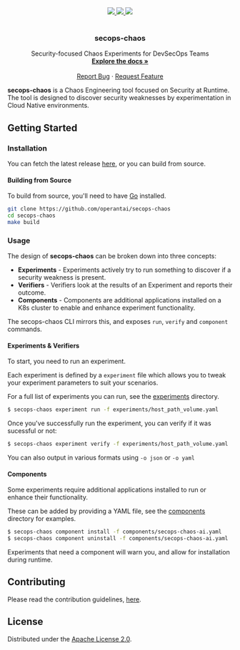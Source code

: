 <div align="center">
  <a href="https://github.com/OperantAI/secops-chaos/actions/workflows/build.yml">
    <img src="https://github.com/OperantAI/secops-chaos/actions/workflows/build.yml/badge.svg?branch=main">
  </a>
  <a href="https://github.com/operantai/secops-chaos/issues">
    <img src="https://img.shields.io/github/issues/operantai/secops-chaos">
  </a>
  <a href ="https://github.com/operantai/secops-chaos/blob/main/LICENSE">
    <img src="https://img.shields.io/github/license/operantai/secops-chaos">
  </a>
</div>
<br />
<div align="center">
  <h3 align="center">secops-chaos</h3>
  <p align="center">
    Security-focused Chaos Experiments for DevSecOps Teams
    <br />
    <a href="https://github.com/operantai/secops-chaos/blob/main/README.md"><strong>Explore the docs »</strong></a>
    <br />
    <br />
    <a href="https://github.com/operantai/secops-chaos/blob/main/CONTRIBUTING.md#reporting-bugs">Report Bug</a>
    ·
    <a href="https://github.com/operantai/secops-chaos/blob/main/CONTRIBUTING.md#suggesting-enhancements">Request Feature</a>
  </p>
</div>

**secops-chaos** is a Chaos Engineering tool focused on Security at Runtime. The tool is designed to discover security weaknesses by experimentation in Cloud Native environments.

## Getting Started

### Installation

You can fetch the latest release [here][latest-release-url], or you can build from source.

#### Building from Source

To build from source, you'll need to have [Go](https://golang.org/) installed.

```sh
git clone https://github.com/operantai/secops-chaos
cd secops-chaos
make build
```

### Usage

The design of **secops-chaos** can be broken down into three concepts:

- **Experiments** - Experiments actively try to run something to discover if a security weakness is present.
- **Verifiers** - Verifiers look at the results of an Experiment and reports their outcome.
- **Components** - Components are additional applications installed on a K8s cluster to enable and enhance experiment functionality.


The secops-chaos CLI mirrors this, and exposes `run`, `verify` and `component` commands.

#### Experiments & Verifiers

To start, you need to run an experiment.

Each experiment is defined by a `experiment` file which allows you to tweak your experiment parameters to suit your scenarios.

For a full list of experiments you can run, see the [experiments][experiments-dir-url] directory.

``` sh
$ secops-chaos experiment run -f experiments/host_path_volume.yaml
```

Once you've successfully run the experiment, you can verify if it was sucessful or not:

```sh
$ secops-chaos experiment verify -f experiments/host_path_volume.yaml
```

You can also output in various formats using `-o json` or `-o yaml`

#### Components

Some experiments require additional applications installed to run or enhance their functionality.

These can be added by providing a YAML file, see the [components][components-dir-url] directory for examples.

```sh
$ secops-chaos component install -f components/secops-chaos-ai.yaml
$ secops-chaos component uninstall -f components/secops-chaos-ai.yaml
```

Experiments that need a component will warn you, and allow for installation during runtime.

## Contributing

Please read the contribution guidelines, [here][contributing-url].

## License 

Distributed under the [Apache License 2.0][license-url].

[latest-release-url]: https://github.com/operantai/secops-chaos/releases/latest
[experiments-dir-url]: https://github.com/operantai/secops-chaos/blob/main/experiments
[components-dir-url]: https://github.com/operantai/secops-chaos/blob/main/components
[contributing-url]: https://github.com/operantai/secops-chaos/blob/main/CONTRIBUTING.md
[license-url]: https://github.com/operantai/secops-chaos/blob/main/LICENSE
